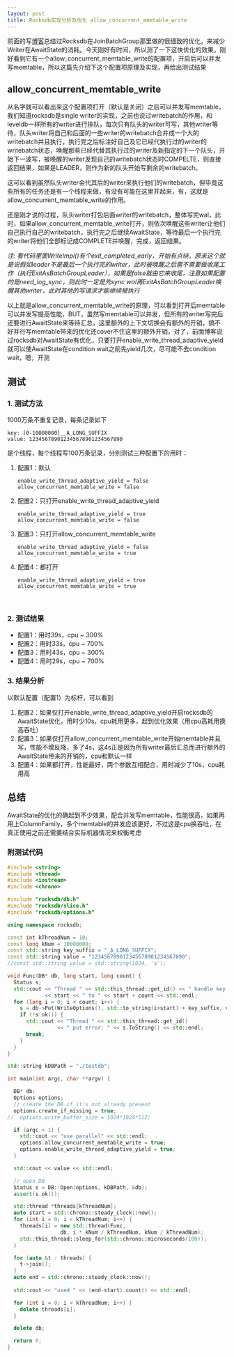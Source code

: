 ```yaml
---
layout: post
title: Rocksdb实现分析及优化 allow_concurrent_memtable_write
---
```


前面的写[博客](http://kernelmaker.github.io/Rocksdb_Study_1)总结过Rocksdb在JoinBatchGroup那里做的很细致的优化，来减少Writer在AwaitState的消耗。今天刚好有时间，所以测了一下这快优化的效果，刚好看到它有一个allow_concurrent_memtable_write的配置项，开启后可以并发写memtable，所以这篇先介绍下这个配置项原理及实现，再给出测试结果

## allow_concurrent_memtable_write

从名字就可以看出来这个配置项打开（默认是关闭）之后可以并发写memtable，我们知道rocksdb是single writer的实现，之前也说过writebatch的作用，和leveldb一样所有的writer进行排队，每次只有队头的writer可写，其他writer等待，队头writer将自己和后面的一些writer的writebatch合并成一个大的writebatch并且执行，执行完之后标注好自己及它已经代执行过的writer的writebatch状态，唤醒那些已经代替其执行过的writer及新指定的下一个队头，开始下一波写，被唤醒的writer发现自己的writebatch状态时COMPELTE，则直接返回结果，如果是LEADER，则作为新的队头开始写剩余的writebatch。

这可以看到虽然队头writer会代其后的writer来执行他们的writebatch，但毕竟这些所有的任务还是有一个线程来做，有没有可能在这里并起来，有，这就是allow_concurrent_memtable_write的作用。

还是刚才说的过程，队头writer打包后面writer的writebatch，整体写完wal，此时，如果allow_concurrent_memtable_write打开，则依次唤醒这些writer让他们自己执行自己的writebatch，执行完之后继续AwaitState，等待最后一个执行完的writer将他们全部标记成COMPLETE并唤醒，完成，返回结果。

*注: 看代码里面WriteImpl()有个exit_completed_early，开始有点绕，原来这个就是说假如leader不是最后一个执行完的writer，此时被唤醒之后需不需要做收尾工作（执行ExitAsBatchGroupLeader），如果是false就由它来收尾，注意如果配置的是need_log_sync，则此时一定是先sync wal再ExitAsBatchGroupLeader唤醒其他writer，此时其他的写请求才能继续被执行*

以上就是allow_concurrent_memtable_write的原理，可以看到打开后memtable可以并发写提高性能，BUT，虽然写memtable可以并发，但所有的writer写完后还要进行AwaitState来等待汇总，这里额外的上下文切换会有额外的开销，搞不好并行写memtable带来的优化还cover不住这里的额外开销，对了，前面博客说过rocksdb对AwaitState有优化，只要打开enable_write_thread_adaptive_yield就可以使AwaitState在condition wait之前先yield几次，尽可能不去condition wait，嗯，开测

## 测试

### 1. 测试方法

1000万条不重复记录，每条记录如下

```
key: [0-10000000]__A_LONG_SUFFIX
value: 123456789012345678901234567890
```

是个线程，每个线程写100万条记录，分别测试三种配置下的用时：

1. 配置1：默认

   ```
   enable_write_thread_adaptive_yield = false
   allow_concurrent_memtable_write = false
   ```


2. 配置2：只打开enable_write_thread_adaptive_yield

   ```
   enable_write_thread_adaptive_yield = true
   allow_concurrent_memtable_write = false
   ```

3. 配置3：只打开allow_concurrent_memtable_write

   ```
   enable_write_thread_adaptive_yield = false
   allow_concurrent_memtable_write = true
   ```

4. 配置4：都打开

   ```
   enable_write_thread_adaptive_yield = true
   allow_concurrent_memtable_write = true
   ```

   ​

### 2. 测试结果

* 配置1：用时39s，cpu ~ 300%
* 配置2：用时33s，cpu ~ 700%
* 配置3：用时43s，cpu ~ 300%
* 配置4：用时29s，cpu ~ 700%



### 3. 结果分析

以默认配置（配置1）为标杆，可以看到

1. 配置2：如果仅打开enable_write_thread_adaptive_yield开启rocksdb的AwaitState优化，用时少10s，cpu耗用更多，起到优化效果（用cpu高耗用换高吞吐）
2. 配置3：如果仅打开allow_concurrent_memtable_write开始memtable并且写，性能不增反降，多了4s，这4s正是因为所有writer最后汇总而进行额外的AwaitState带来的开销的，cpu和默认一样
3. 配置4：如果都打开，性能最好，两个参数互相配合，用时减少了10s，cpu耗用高



## 总结

AwaitState的优化的确起到不少效果，配合并发写memtable，性能很高，如果再用上ColumnFamily，多个memtable的并发应该更好，不过这是cpu换吞吐，在真正使用之前还需要结合实际机器情况来权衡考虑



### 附测试代码

```c++
#include <string>
#include <thread>
#include <iostream>
#include <chrono>

#include "rocksdb/db.h"
#include "rocksdb/slice.h"
#include "rocksdb/options.h"

using namespace rocksdb;

const int kThreadNum = 10;
const long kNum = 10000000;
const std::string key_suffix = "_A_LONG_SUFFIX";
const std::string value = "123456789012345678901234567890";
//const std::string value = std::string(1024, 'a');

void Func(DB* db, long start, long count) {
  Status s;
  std::cout << "Thread " << std::this_thread::get_id() << " handle key range: "
            << start << " to " << start + count << std::endl;
  for (long i = 0; i < count; i++) {
    s = db->Put(WriteOptions(), std::to_string(i+start) + key_suffix, value);
    if (!s.ok()) {
      std::cout << "Thread " << std::this_thread::get_id()
                << " put error: " << s.ToString() << std::endl;
      break;
    }
  }
}

std::string kDBPath = "./testdb";

int main(int argc, char **argv) {

  DB* db;
  Options options;
  // create the DB if it's not already present
  options.create_if_missing = true;
//  options.write_buffer_size = 1024*1024*512;

  if (argc > 1) {
    std::cout << "use parallel" << std::endl;
    options.allow_concurrent_memtable_write = true;
    options.enable_write_thread_adaptive_yield = true;
  }

  std::cout << value << std::endl;

  // open DB
  Status s = DB::Open(options, kDBPath, &db);
  assert(s.ok());

  std::thread *threads[kThreadNum];
  auto start = std::chrono::steady_clock::now();
  for (int i = 0; i < kThreadNum; i++) {
    threads[i] = new std::thread(Func, 
                 db, i * kNum / kThreadNum, kNum / kThreadNum);
    std::this_thread::sleep_for(std::chrono::microseconds(100));
  }

  for (auto &t : threads) {
    t->join();
  }
  auto end = std::chrono::steady_clock::now();
  
  std::cout << "used " << (end-start).count() << std::endl;

  for (int i = 0; i < kThreadNum; i++) {
    delete threads[i];
  }

  delete db;

  return 0;
}
```

